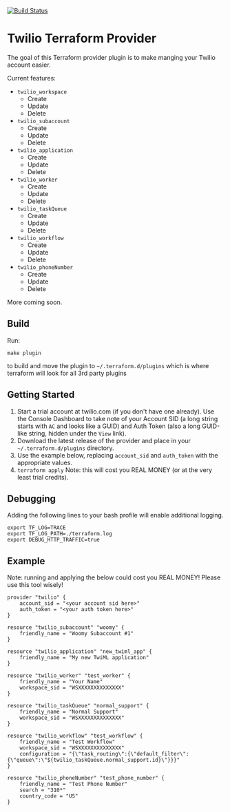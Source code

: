 [![Build Status](https://travis-ci.com/Preskton/terraform-provider-twilio.svg?branch=master)](https://travis-ci.com/Preskton/terraform-provider-twilio)

# Twilio Terraform Provider

The goal of this Terraform provider plugin is to make manging your Twilio account easier.

Current features:

- `twilio_workspace`
  - Create
  - Update
  - Delete
- `twilio_subaccount`
  - Create
  - Update
  - Delete
- `twilio_application`
  - Create
  - Update
  - Delete
- `twilio_worker`
  - Create
  - Update
  - Delete
- `twilio_taskQueue`
  - Create
  - Update
  - Delete
- `twilio_workflow`
  - Create
  - Update
  - Delete
- `twilio_phoneNumber`
  - Create
  - Update
  - Delete

More coming soon.

## Build
Run:
```
make plugin
```
to build and move the plugin to `~/.terraform.d/plugins` which is where terraform will look for all 3rd party plugins

## Getting Started

1. Start a trial account at twilio.com (if you don't have one already). Use the Console Dashboard to take note of your Account SID (a long string starts with `AC` and looks like a GUID) and Auth Token (also a long GUID-like string, hidden under the `View` link).
2. Download the latest release of the provider and place in your `~/.terraform.d/plugins` directory.
3. Use the example below, replacing `account_sid` and `auth_token` with the appropriate values.
4. `terraform apply` Note: this will cost you REAL MONEY (or at the very least trial credits).

## Debugging

Adding the following lines to your bash profile will enable additional logging.
```
export TF_LOG=TRACE
export TF_LOG_PATH=./terraform.log
export DEBUG_HTTP_TRAFFIC=true
```
## Example

Note: running and applying the below could cost you REAL MONEY! Please use this tool wisely!

```hcl
provider "twilio" {
    account_sid = "<your account sid here>"
    auth_token = "<your auth token here>"
}

resource "twilio_subaccount" "woomy" {
    friendly_name = "Woomy Subaccount #1"
}

resource "twilio_application" "new_twiml_app" {
    friendly_name = "My new TwiML application"
}

resource "twilio_worker" "test_worker" {
    friendly_name = "Your Name"
    workspace_sid = "WSXXXXXXXXXXXXXX"
}

resource "twilio_taskQueue" "normal_support" {
    friendly_name = "Normal Support"
    workspace_sid = "WSXXXXXXXXXXXXXX"
}

resource "twilio_workflow" "test_workflow" {
    friendly_name = "Test Workflow"
    workspace_sid = "WSXXXXXXXXXXXXXX"
    configuration = "{\"task_routing\":{\"default_filter\":{\"queue\":\"${twilio_taskQueue.normal_support.id}\"}}}"
}

resource "twilio_phoneNumber" "test_phone_number" {
    friendly_name = "Test Phone Number"
    search = "310*"
    country_code = "US"
}
```
